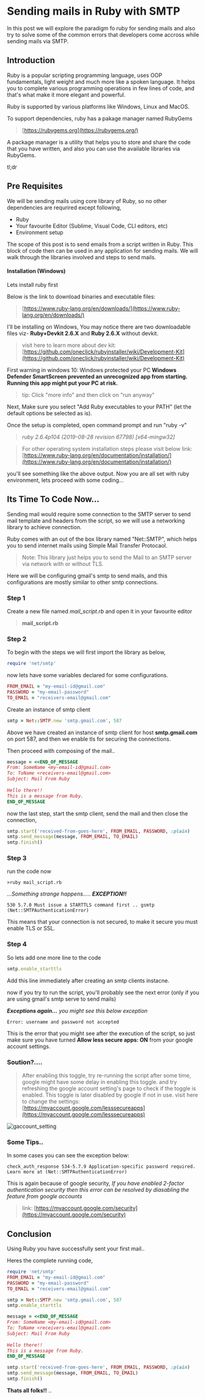 
# Sending mails in Ruby with SMTP


In this post we will explore the paradigm fo ruby for sending mails and also try to solve some of the common errors that developers come accross while sending mails via SMTP.

## Introduction 
Ruby is a popular scripting programming language, uses OOP fundamentals, light weight and much more like a spoken language.
It helps you to complete various programming operations in few lines of code, and that's what make it more elegant and powerful.

Ruby is supported by various platforms like Windows, Linux and MacOS.

To support dependencies, ruby has a pakage manager named RubyGems
> [https://rubygems.org](https://rubygems.org/)

A package manager is a utility that helps you to store and share the code that you have written, and also you can use the available libraries via RubyGems.

tl;dr

## Pre Requisites

We will be sending mails using core library of Ruby, so no other dependencies are requrired except following,

* Ruby
* Your favourite Editor (Sublime, Visual Code, CLI editors, etc)
* Environment setup

The scope of this post is to send emails from a script written in Ruby. This block of code then can be used in any application for sending mails.
We will walk through the libraries involved and steps to send mails.

#### Installation (Windows)
Lets install ruby first

Below is the link to download binaries and executable files:
>[https://www.ruby-lang.org/en/downloads/](https://www.ruby-lang.org/en/downloads/)

I'll be installing on Windows,
You may notice there are two downloadable files viz- **Ruby+Devkit 2.6.X** and **Ruby 2.6.X** without devkit.
>visit here to learn more about dev kit: [https://github.com/oneclick/rubyinstaller/wiki/Development-Kit](https://github.com/oneclick/rubyinstaller/wiki/Development-Kit)

First warning in windows 10:
Windows protected your PC
**Windows Defender SmartScreen prevented an unrecognized app from starting. Running this app might put your PC at risk.**
> tip: Click "more info" and then click on "run anyway"

Next, Make sure you select "Add Ruby executables to your PATH" (let the default options be selected as is).

Once the setup is completed, open command prompt and run "ruby -v"
>*ruby 2.6.4p104 (2019-08-28 revision 67798) [x64-mingw32]*

>For other operating system installation steps please visit below link: 
>[https://www.ruby-lang.org/en/documentation/installation/](https://www.ruby-lang.org/en/documentation/installation/)

you'll see something like the above output.
Now you are all set with ruby environment, lets proceed with some coding...

## Its Time To Code Now...
Sending mail would require some connection to the SMTP server to send mail template and headers from the script, so we will use a networking library to achieve connection.

Ruby comes with an out of the box library named "Net::SMTP", which helps you to send internet mails using Simple Mail Transfer Protocaol.

>Note: This library just helps you to send the Mail to an SMTP server via network with or without TLS.

Here we will be configuring gmail's smtp to send mails, and this configurations are mostly similar to other smtp connections.

### Step 1
Create a new file named *mail_script.rb* and open it in your favourite editor
>**mail_script.rb**


### Step 2
To begin with the steps we will first import the library as below,
```ruby
require 'net/smtp'
```
now lets have some variables declared for some configurations.
```ruby
FROM_EMAIL = "my-email-id@gmail.com"
PASSWORD = "my-email-password"
TO_EMAIL = "receivers-email@gmail.com"
```
Create an instance of smtp client
```ruby
smtp = Net::SMTP.new 'smtp.gmail.com', 587
```
Above we have created an instance of smtp client for host **smtp.gmail.com** on port 587,
and then we enable tls for securing the connections.


Then proceed with composing of the mail..
```ruby
message = <<END_OF_MESSAGE
From: SomeName <my-email-id@gmail.com>
To: ToName <receivers-email@gmail.com>
Subject: Mail From Ruby 
 
Hello there!!
This is a message from Ruby.
END_OF_MESSAGE
```
now the last step, start the smtp client, send the mail and then close the connection,
``` ruby
smtp.start('received-from-goes-here', FROM_EMAIL, PASSWORD, :plain)
smtp.send_message(message, FROM_EMAIL, TO_EMAIL)
smtp.finish()
```

### Step 3
run the code now

	>ruby mail_script.rb


*...Something strange happens..... **EXCEPTION!!***

	530 5.7.0 Must issue a STARTTLS command first .. gsmtp (Net::SMTPAuthenticationError)

This means that your connection is not secured, to make it secure you must enable TLS or SSL.

### Step 4
So lets add one more line to the code 
``` ruby
smtp.enable_starttls
```
Add this line immediately after creating an smtp clients instacne.

now if you try to run the script, you'll probably see the next error (only if you are using gmail's smtp serve to send mails)


***Exceptions again...***
*you might see this below exception*

	Error: username and password not accepted

This is the error that you might see after the execution of the script, so just make sure you have turned **Allow less secure apps: ON** from your google account settings.

### Soution?....
> After enabling this toggle, try re-running the script after some time, google might have some delay in enabling this toggle. and try refreshing the google account setting's page to check if the toggle is enabled.
> This toggle is later disabled by google if not in use.
> visit here to change the settings: [https://myaccount.google.com/lesssecureapps](https://myaccount.google.com/lesssecureapps)


![gaccount_setting](https://i.imgur.com/drZLivS.png)

### Some Tips..
In some cases you can see the exception below:

	check_auth_response 534-5.7.9 Application-specific password required. Learn more at (Net::SMTPAuthenticationError)
This is again because of google security, *If you have enabled 2-factor authentication security then this error can be resolved by diasabling the feature from google accounts*
> link: [https://myaccount.google.com/security](https://myaccount.google.com/security)

## Conclusion
Using Ruby you have successfully sent your first mail..

Heres the complete running code,
```ruby
require 'net/smtp'
FROM_EMAIL = "my-email-id@gmail.com"
PASSWORD = "my-email-password"
TO_EMAIL = "receivers-email@gmail.com"

smtp = Net::SMTP.new 'smtp.gmail.com', 587
smtp.enable_starttls

message = <<END_OF_MESSAGE
From: SomeName <my-email-id@gmail.com>
To: ToName <receivers-email@gmail.com>
Subject: Mail From Ruby 
 
Hello there!!
This is a message from Ruby.
END_OF_MESSAGE

smtp.start('received-from-goes-here', FROM_EMAIL, PASSWORD, :plain)
smtp.send_message(message, FROM_EMAIL, TO_EMAIL)
smtp.finish()
```
**Thats all folks!!**
..
